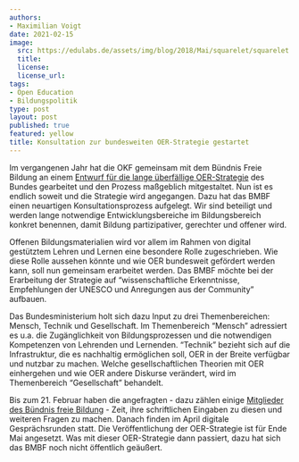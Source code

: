 ```yaml
---
authors:
- Maximilian Voigt
date: 2021-02-15
image:
  src: https://edulabs.de/assets/img/blog/2018/Mai/squarelet/squarelet.jpg
  title:
  license:
  license_url:
tags:
- Open Education
- Bildungspolitik
type: post
layout: post
published: true
featured: yellow
title: Konsultation zur bundesweiten OER-Strategie gestartet
---
```


Im vergangenen Jahr hat die OKF gemeinsam mit dem Bündnis Freie Bildung an einem [Entwurf für die lange überfällige OER-Strategie](https://okfn.de/blog/2020/09/open-education-strategie-unser-vorschlag/) des Bundes gearbeitet und den Prozess maßgeblich mitgestaltet. Nun ist es endlich soweit und die Strategie wird angegangen. Dazu hat das BMBF einen neuartigen Konsultationsprozess aufgelegt. Wir sind beteiligt und werden lange notwendige Entwicklungsbereiche im Bildungsbereich konkret benennen, damit Bildung partizipativer, gerechter und offener wird. 

Offenen Bildungsmaterialien wird vor allem im Rahmen von digital gestütztem Lehren und Lernen eine besondere Rolle zugeschrieben. Wie diese Rolle aussehen könnte und wie OER bundesweit gefördert werden kann, soll nun gemeinsam erarbeitet werden. Das BMBF möchte bei der Erarbeitung der Strategie auf “wissenschaftliche Erkenntnisse, Empfehlungen der UNESCO und Anregungen aus der Community” aufbauen. 

Das Bundesministerium holt sich dazu Input zu drei Themenbereichen: Mensch, Technik und Gesellschaft. Im Themenbereich “Mensch” adressiert es u.a. die Zugänglichkeit von Bildungsprozessen und die notwendigen Kompetenzen von Lehrenden und Lernenden. “Technik” bezieht sich auf die Infrastruktur, die es nachhaltig ermöglichen soll, OER in der Breite verfügbar und nutzbar zu machen. Welche gesellschaftlichen Theorien mit OER einhergehen und wie OER andere Diskurse verändert, wird im Themenbereich “Gesellschaft” behandelt.

Bis zum 21. Februar haben die angefragten - dazu zählen einige [Mitglieder des Bündnis freie Bildung](https://buendnis-freie-bildung.de/2021/02/12/eine-oer-strategie-fuer-deutschland/) - Zeit, ihre schriftlichen Eingaben zu diesen und weiteren Fragen zu machen. Danach finden im April digitale Gesprächsrunden statt. Die Veröffentlichung der OER-Strategie ist für Ende Mai angesetzt. Was mit dieser OER-Strategie dann passiert, dazu hat sich das BMBF noch nicht öffentlich geäußert.
